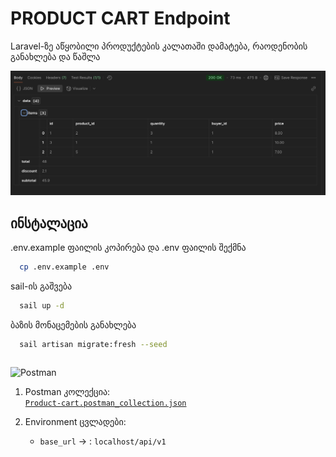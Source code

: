 
# PRODUCT CART Endpoint

Laravel-ზე აწყობილი პროდუქტების კალათაში დამატება, რაოდენობის განახლება და წაშლა

![Application Screenshot](public/cart-products.png)


## ინსტალაცია

.env.example ფაილის კოპირება და .env ფაილის შექმნა
```bash
  cp .env.example .env
```

sail-ის გაშვება
```bash
  sail up -d
```

ბაზის მონაცემების განახლება

```bash
  sail artisan migrate:fresh --seed
```


```
```

![Postman](https://img.shields.io/badge/API-Postman-orange?logo=postman&logoColor=white)

1. Postman კოლექცია:  
   [`Product-cart.postman_collection.json`](public/Product-cart.postman_collection.json)

2. Environment ცვლადები:
    - `base_url` → : `localhost/api/v1`
